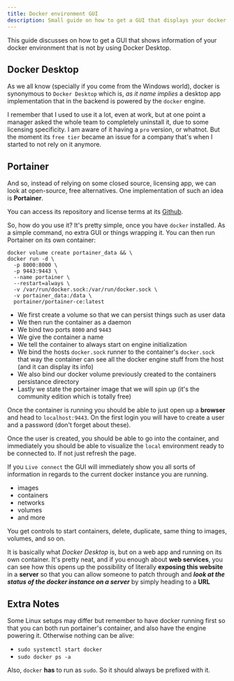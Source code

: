 ```yaml
---
title: Docker environment GUI
description: Small guide on how to get a GUI that displays your docker environment info
---
```


This guide discusses on how to get a GUI that shows information of your docker environment 
that is not by using Docker Desktop.

## Docker Desktop

As we all know (specially if you come from the Windows world), docker is synonymous 
to `Docker Desktop` which is, _as it name implies_ a desktop app implementation that 
in the backend is powered by the `docker` engine.

I remember that I used to use it a lot, even at work, but at one point a manager 
asked the whole team to completely uninstall it, due to some licensing specificity. 
I am aware of it having a `pro` version, or whatnot. But the moment its `free tier` 
became an issue for a company that's when I started to not rely on it anymore.

## Portainer

And so, instead of relying on some closed source, licensing app, we can look at 
open-source, free alternatives. One implementation of such an idea is **Portainer**. 

You can access its repository and license terms at its 
[Github](https://github.com/portainer/portainer).

So, how do you use it? It's pretty simple, once you have `docker` installed. As 
a simple command, no extra GUI or things wrapping it. You can then run Portainer 
on its own container:

````
docker volume create portainer_data && \
docker run -d \
  -p 8000:8000 \
  -p 9443:9443 \
  --name portainer \
  --restart=always \
  -v /var/run/docker.sock:/var/run/docker.sock \
  -v portainer_data:/data \
  portainer/portainer-ce:latest
````
- We first create a volume so that we can persist things such as user data
- We then run the container as a daemon
- We bind two ports `8000` and `9443`
- We give the container a name
- We tell the container to always start on engine initialization
- We bind the hosts `docker.sock` runner to the container's `docker.sock` that way 
the container can see all the docker engine stuff from the host (and it can display 
its info)
- We also bind our docker volume previously created to the containers persistance 
directory
- Lastly we state the portainer image that we will spin up (it's the community 
edition which is totally free)

Once the container is running you should be able to just open up a **browser** 
and head to `localhost:9443`. On the first login you will have to create a user 
and a password (don't forget about these).

Once the user is created, you should be able to go into the container, and immediately 
you should be able to visualize the `local` environment ready to be connected to. 
If not just refresh the page.

If you `Live connect` the GUI will immediately show you all sorts of information in 
regards to the current docker instance you are running.

- images
- containers
- networks
- volumes
- and more

You get controls to start containers, delete, duplicate, same thing to images, 
volumes, and so on.

It is basically what _Docker Desktop_ is, but on a web app and running on its own 
container. It's pretty neat, and if you enough about **web services**, you can see how 
this opens up the possibility of literally **exposing this website** in a **server** so that 
you can allow someone to patch through and **_look at the status of the docker instance 
on a server_** by simply heading to a **URL**

## Extra Notes

Some Linux setups may differ but remember to have docker running first so that 
you can both run portainer's container, and also have the engine powering it. Otherwise 
nothing can be alive:

- `sudo systemctl start docker`
- `sudo docker ps -a`

Also, `docker` **has** to run as `sudo`. So it should always be prefixed with it.
